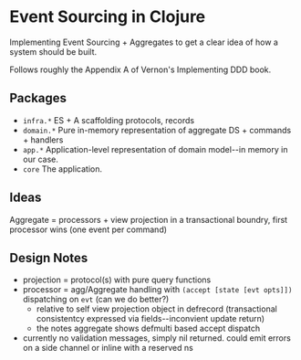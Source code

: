 # Event Sourcing in Clojure

Implementing Event Sourcing + Aggregates to get a clear idea of how a system should be built.

Follows roughly the Appendix A of Vernon's Implementing DDD book.

## Packages

* `infra.*` ES + A scaffolding protocols, records
* `domain.*` Pure in-memory representation of aggregate DS + commands + handlers
* `app.*` Application-level representation of domain model--in memory in our case.
* `core` The application.

## Ideas


Aggregate = processors + view projection in a transactional boundry, first processor wins (one event per command)


## Design Notes

* projection = protocol(s) with pure query functions
* processor = agg/Aggregate handling with `(accept [state [evt opts]])` dispatching on `evt` (can we do better?)
  * relative to self view projection object in defrecord (transactional consistentcy expressed via fields--inconvient update return)
  * the notes aggregate shows defmulti based accept dispatch
* currently no validation messages, simply nil returned. could emit errors on a side channel or inline with a reserved ns
